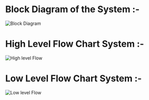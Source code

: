 # Block Diagram of the System :-

![Block Diagram]()

# High Level Flow Chart System :-
![High level Flow]()

# Low Level Flow Chart System :-
![Low level Flow]()
